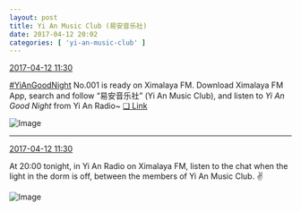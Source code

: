 ```yaml
---
layout: post
title: Yi An Music Club (易安音乐社)
date: 2017-04-12 20:02
categories: [ 'yi-an-music-club' ]
---
```


<div class="weibo-info">
  <a href="http://weibo.com/6094546964/EE8RXlgGX">2017-04-12 11:30</a>
</div>

[#YiAnGoodNight](http://weibo.com/p/10080892b104a59bff303ca883e7931b5b916e) No.001 is ready on Ximalaya FM. Download Ximalaya FM App, search and follow “易安音乐社” (Yi An Music Club), and listen to *Yi An Good Night* from Yi An Radio~ [❏ Link](http://www.ximalaya.com/78339006/sound/35227458)

<!-- more -->

![Image](http://wx2.sinaimg.cn/mw690/006Es64Agy1fek5dnhxmij31jk17u7wj.jpg)

---

<div class="weibo-info">
  <a href="http://weibo.com/6094546964/EE8RXlgGX">2017-04-12 11:30</a>
</div>

At 20:00 tonight, in Yi An Radio on Ximalaya FM, listen to the chat when the light in the dorm is off, between the members of Yi An Music Club. :v:

![Image](http://wx4.sinaimg.cn/mw690/006Es64Agy1feititc3kfj31jk17ue83.jpg)
